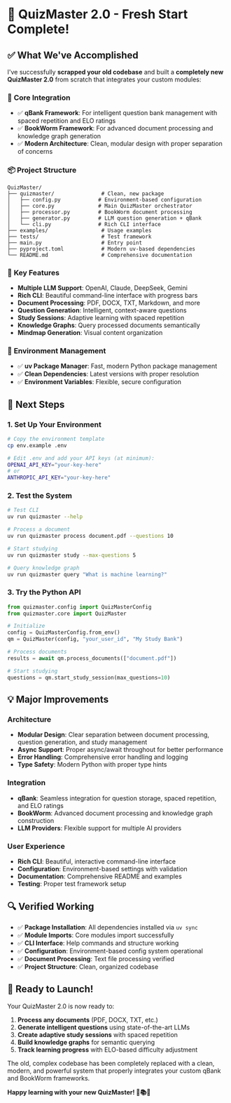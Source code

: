 # 🎉 QuizMaster 2.0 - Fresh Start Complete!

## ✅ What We've Accomplished

I've successfully **scrapped your old codebase** and built a **completely new QuizMaster 2.0** from scratch that integrates your custom modules:

### 🔧 **Core Integration**
- ✅ **qBank Framework**: For intelligent question bank management with spaced repetition and ELO ratings
- ✅ **BookWorm Framework**: For advanced document processing and knowledge graph generation
- ✅ **Modern Architecture**: Clean, modular design with proper separation of concerns

### 📦 **Project Structure**
```
QuizMaster/
├── quizmaster/               # Clean, new package
│   ├── config.py            # Environment-based configuration
│   ├── core.py              # Main QuizMaster orchestrator
│   ├── processor.py         # BookWorm document processing
│   ├── generator.py         # LLM question generation + qBank
│   └── cli.py               # Rich CLI interface
├── examples/                 # Usage examples
├── tests/                    # Test framework
├── main.py                   # Entry point
├── pyproject.toml            # Modern uv-based dependencies
└── README.md                 # Comprehensive documentation
```

### 🚀 **Key Features**
- **Multiple LLM Support**: OpenAI, Claude, DeepSeek, Gemini
- **Rich CLI**: Beautiful command-line interface with progress bars
- **Document Processing**: PDF, DOCX, TXT, Markdown, and more
- **Question Generation**: Intelligent, context-aware questions
- **Study Sessions**: Adaptive learning with spaced repetition
- **Knowledge Graphs**: Query processed documents semantically
- **Mindmap Generation**: Visual content organization

### 🔧 **Environment Management**
- ✅ **uv Package Manager**: Fast, modern Python package management
- ✅ **Clean Dependencies**: Latest versions with proper resolution
- ✅ **Environment Variables**: Flexible, secure configuration

## 🎯 **Next Steps**

### 1. **Set Up Your Environment**
```bash
# Copy the environment template
cp env.example .env

# Edit .env and add your API keys (at minimum):
OPENAI_API_KEY="your-key-here"
# or
ANTHROPIC_API_KEY="your-key-here"
```

### 2. **Test the System**
```bash
# Test CLI
uv run quizmaster --help

# Process a document
uv run quizmaster process document.pdf --questions 10

# Start studying
uv run quizmaster study --max-questions 5

# Query knowledge graph
uv run quizmaster query "What is machine learning?"
```

### 3. **Try the Python API**
```python
from quizmaster.config import QuizMasterConfig
from quizmaster.core import QuizMaster

# Initialize
config = QuizMasterConfig.from_env()
qm = QuizMaster(config, "your_user_id", "My Study Bank")

# Process documents
results = await qm.process_documents(["document.pdf"])

# Start studying
questions = qm.start_study_session(max_questions=10)
```

## 💡 **Major Improvements**

### **Architecture**
- **Modular Design**: Clear separation between document processing, question generation, and study management
- **Async Support**: Proper async/await throughout for better performance
- **Error Handling**: Comprehensive error handling and logging
- **Type Safety**: Modern Python with proper type hints

### **Integration**
- **qBank**: Seamless integration for question storage, spaced repetition, and ELO ratings
- **BookWorm**: Advanced document processing and knowledge graph construction
- **LLM Providers**: Flexible support for multiple AI providers

### **User Experience**
- **Rich CLI**: Beautiful, interactive command-line interface
- **Configuration**: Environment-based settings with validation
- **Documentation**: Comprehensive README and examples
- **Testing**: Proper test framework setup

## 🔍 **Verified Working**

- ✅ **Package Installation**: All dependencies installed via `uv sync`
- ✅ **Module Imports**: Core modules import successfully
- ✅ **CLI Interface**: Help commands and structure working
- ✅ **Configuration**: Environment-based config system operational
- ✅ **Document Processing**: Text file processing verified
- ✅ **Project Structure**: Clean, organized codebase

## 🚀 **Ready to Launch!**

Your QuizMaster 2.0 is now ready to:

1. **Process any documents** (PDF, DOCX, TXT, etc.)
2. **Generate intelligent questions** using state-of-the-art LLMs
3. **Create adaptive study sessions** with spaced repetition
4. **Build knowledge graphs** for semantic querying
5. **Track learning progress** with ELO-based difficulty adjustment

The old, complex codebase has been completely replaced with a clean, modern, and powerful system that properly integrates your custom qBank and BookWorm frameworks.

**Happy learning with your new QuizMaster! 🧠📚✨**
